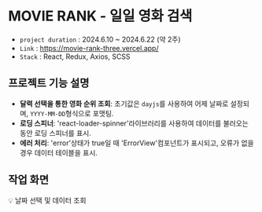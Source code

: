 # MOVIE RANK - 일일 영화 검색

- `project duration` : 2024.6.10 ~ 2024.6.22 (약 2주)
- `Link` : https://movie-rank-three.vercel.app/
- `Stack` : React, Redux, Axios, SCSS

## 프로젝트 기능 설명
- **달력 선택을 통한 영화 순위 조회**: 초기값은 `dayjs`를 사용하여 어제 날짜로 설정되며, `YYYY-MM-DD`형식으로 포맷팅.
- **로딩 스피너**: 'react-loader-spinner'라이브러리를 사용하여 데이터를 불러오는 동안 로딩 스피너를 표시.
- **에러 처리**:  'error'상태가 true일 때 'ErrorView'컴포넌트가 표시되고, 오류가 없을 경우 데이터 테이블을 표시.

## 작업 화면
💡 날짜 선택 및 데이터 조회